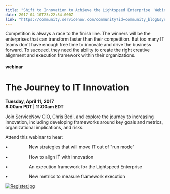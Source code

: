 ```yaml
---
title: "Shift to Innovation to Achieve the Lightspeed Enterprise  Webinar"
date: 2017-04-10T23:22:54.000Z
link: "https://community.servicenow.com/community?id=community_blog&sys_id=31cc2265dbd0dbc01dcaf3231f9619bf"
---
```

<p>Competition is always a race to the finish line. The winners will be the enterprises that can transform faster than their competition. But too many IT teams don't have enough free time to innovate and drive the business forward. To succeed, they need the ability to create the right creative alignment and execution framework within their organizations.</p><p></p><h4 class="text-gray caps">webinar</h4><h1 class="caps">The Journey to <span class="text-red">IT Innovation</span></h1><p><strong>Tuesday, April 11, 2017 <br/>8:00am PDT | 11:00am EDT </strong></p><p></p><p>Join ServiceNow CIO, Chris Bedi, and explore the journey to increasing innovation, including developing frameworks around key goals and metrics, organizational implications, and risks.</p><p></p><p>Attend this webinar to hear:</p><p>•                 New strategies that will move IT out of "run mode"</p><p>•                 How to align IT with innovation</p><p>•                 An execution framework for the Lightspeed Enterprise</p><p>•                 New metrics to measure framework execution</p><p></p><p><a href="http://info.servicenow.com/LP=7613?referenceSource=community"><img  alt="Register.jpg" class="image-1 jive-image" src="fe9b814edbd0d344e9737a9e0f9619ab.iix" style="height: auto;"/></a></p>